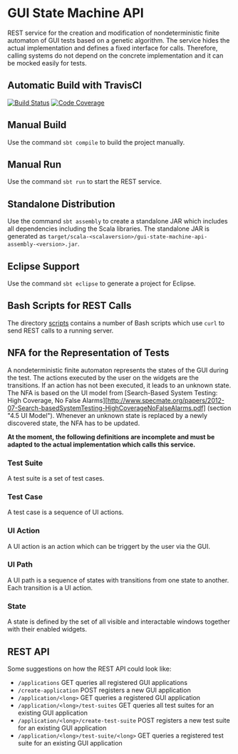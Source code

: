 # GUI State Machine API

REST service for the creation and modification of nondeterministic finite automaton of GUI tests based on a genetic algorithm.
The service hides the actual implementation and defines a fixed interface for calls.
Therefore, calling systems do not depend on the concrete implementation and it can be mocked easily for tests.

## Automatic Build with TravisCI
[![Build Status](https://travis-ci.org/retest/gui-state-machine-api.svg?branch=master)](https://travis-ci.org/retest/gui-state-machine-api)
[![Code Coverage](https://img.shields.io/codecov/c/github/retest/gui-state-machine-api/master.svg)](https://codecov.io/github/retest/gui-state-machine-api?branch=master)

## Manual Build
Use the command `sbt compile` to build the project manually.

## Manual Run
Use the command `sbt run` to start the REST service.

## Standalone Distribution
Use the command `sbt assembly` to create a standalone JAR which includes all dependencies including the Scala libraries.
The standalone JAR is generated as `target/scala-<scalaversion>/gui-state-machine-api-assembly-<version>.jar`.

## Eclipse Support
Use the command `sbt eclipse` to generate a project for Eclipse.

## Bash Scripts for REST Calls
The directory [scripts](./scripts) contains a number of Bash scripts which use `curl` to send REST calls to a running server.

## NFA for the Representation of Tests
A nondeterministic finite automaton represents the states of the GUI during the test.
The actions executed by the user on the widgets are the transitions.
If an action has not been executed, it leads to an unknown state.
The NFA is based on the UI model from [Search-Based System Testing: High Coverage, No False Alarms][http://www.specmate.org/papers/2012-07-Search-basedSystemTesting-HighCoverageNoFalseAlarms.pdf] (section "4.5 UI Model").
Whenever an unknown state is replaced by a newly discovered state, the NFA has to be updated.

**At the moment, the following definitions are incomplete and must be adapted to the actual implementation which calls this service.**

### Test Suite
A test suite is a set of test cases.

### Test Case
A test case is a sequence of UI actions.

### UI Action
A UI action is an action which can be triggert by the user via the GUI.

### UI Path
A UI path is a sequence of states with transitions from one state to another.
Each transition is a UI action.

### State
A state is defined by the set of all visible and interactable windows together with their enabled widgets.

## REST API
Some suggestions on how the REST API could look like:

* `/applications` GET queries all registered GUI applications
* `/create-application` POST registers a new GUI application
* `/application/<long>` GET queries a registered GUI application
* `/application/<long>/test-suites` GET queries all test suites for an existing GUI application
* `/application/<long>/create-test-suite` POST registers a new test suite for an existing GUI application
* `/application/<long>/test-suite/<long>` GET queries a registered test suite for an existing GUI application